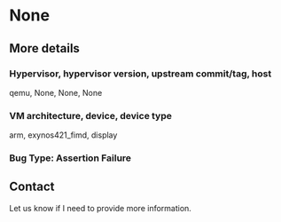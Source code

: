 # None

## More details

### Hypervisor, hypervisor version, upstream commit/tag, host
qemu, None, None, None

### VM architecture, device, device type
arm, exynos421_fimd, display

### Bug Type: Assertion Failure

## Contact

Let us know if I need to provide more information.

